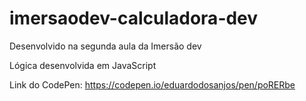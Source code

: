 # imersaodev-calculadora-dev

Desenvolvido na segunda aula da Imersão dev

Lógica desenvolvida em JavaScript

Link do CodePen: https://codepen.io/eduardodosanjos/pen/poRERbe
